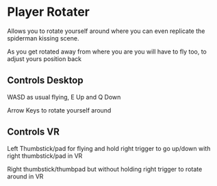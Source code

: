 # Player Rotater
Allows you to rotate yourself around where you can even replicate the spiderman kissing scene.

As you get rotated away from where you are you will have to fly too, to adjust yours position back


## Controls Desktop
WASD as usual flying, E Up and Q Down

Arrow Keys to rotate yourself around


## Controls VR
Left Thumbstick/pad for flying and hold right trigger to go up/down with right thumbstick/pad in VR

Right thumbstick/thumbpad but without holding right trigger to rotate around in VR
